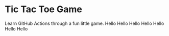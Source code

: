 # Tic Tac Toe Game

Learn GitHub Actions through a fun little game. Hello Hello Hello Hello Hello Hello Hello
